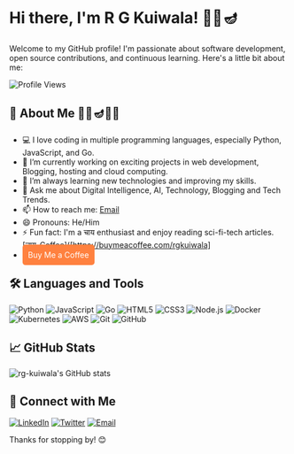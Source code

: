 # Hi there, I'm R G Kuiwala! 🌅🔱🪔

Welcome to my GitHub profile! I'm passionate about software development, open source contributions, and continuous learning. Here's a little bit about me:

![Profile Views](https://komarev.com/ghpvc/?username=rg-kuiwala&color=blue)

## 🚀 About Me 🌅🔱🪔🌺🌿

- 💻 I love coding in multiple programming languages, especially Python, JavaScript, and Go.
- 🔭 I’m currently working on exciting projects in web development, Blogging, hosting and cloud computing.
- 🌱 I’m always learning new technologies and improving my skills.
- 💬 Ask me about Digital Intelligence, AI, Technology, Blogging and Tech Trends.
- 📫 How to reach me: [Email](mailto:rgkuiwala.india@gmail.com)
- 😄 Pronouns: He/Him
- ⚡ Fun fact: I'm a चाय enthusiast and enjoy reading sci-fi-tech articles. [चाय-Coffee]([https://buymeacoffee.com/rgkuiwala]
-  <a href="https://buymeacoffee.com/rgkuiwala" target="_blank" style="text-decoration: none; color: #fff; background-color: #FF813F; padding: 10px; border-radius: 5px;">Buy Me a Coffee</a>  
## 🛠️ Languages and Tools

![Python](https://img.shields.io/badge/Python-3776AB?style=for-the-badge&logo=python&logoColor=white)
![JavaScript](https://img.shields.io/badge/JavaScript-F7DF1E?style=for-the-badge&logo=javascript&logoColor=black)
![Go](https://img.shields.io/badge/Go-00ADD8?style=for-the-badge&logo=go&logoColor=white)
![HTML5](https://img.shields.io/badge/HTML5-E34F26?style=for-the-badge&logo=html5&logoColor=white)
![CSS3](https://img.shields.io/badge/CSS3-1572B6?style=for-the-badge&logo=css3&logoColor=white)
![Node.js](https://img.shields.io/badge/Node.js-339933?style=for-the-badge&logo=node-dot-js&logoColor=white)
![Docker](https://img.shields.io/badge/Docker-2496ED?style=for-the-badge&logo=docker&logoColor=white)
![Kubernetes](https://img.shields.io/badge/Kubernetes-326CE5?style=for-the-badge&logo=kubernetes&logoColor=white)
![AWS](https://img.shields.io/badge/AWS-232F3E?style=for-the-badge&logo=amazon-aws&logoColor=white)
![Git](https://img.shields.io/badge/Git-F05032?style=for-the-badge&logo=git&logoColor=white)
![GitHub](https://img.shields.io/badge/GitHub-181717?style=for-the-badge&logo=github&logoColor=white)

## 📈 GitHub Stats

![rg-kuiwala's GitHub stats](https://github-readme-stats.vercel.app/api?username=rg-kuiwala&show_icons=true&theme=radical)

## 🔗 Connect with Me

[![LinkedIn](https://img.shields.io/badge/LinkedIn-0A66C2?style=for-the-badge&logo=linkedin&logoColor=white)](https://www.linkedin.com/in/rgmeena/)
[![Twitter](https://img.shields.io/badge/Twitter-1DA1F2?style=for-the-badge&logo=twitter&logoColor=white)](https://twitter.com/rgmeena)
[![Email](https://img.shields.io/badge/Email-D14836?style=for-the-badge&logo=gmail&logoColor=white)](mailto:rgkuiwala.india@outlook.com)

Thanks for stopping by! 😊
